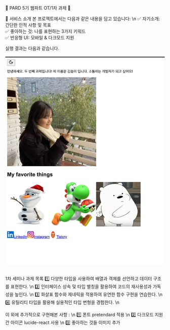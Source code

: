 🌟 PARD 5기 웹파트 OT/1차 과제 🌟


🎯 서비스 소개
본 프로젝트에서는 다음과 같은 내용을 담고 있습니다: \n
✅ 자기소개: 간단한 인적 사항 및 목표  <br> 
✅ 좋아하는 것: 나를 표현하는 3가지 키워드  <br> 
✅ 반응형 UI: 모바일 & 다크모드 지원


실행 결과는 다음과 같습니다.  
<br> 
![alt text](image-1.png)

<br> 
1차 세미나 과제 목록 
1️⃣ 다양한 타입을 사용하여 배열과 객체를 선언하고 데이터 구조를 표현한다.  \n 
2️⃣ 인터페이스 상속 및 타입 별칭을 활용하여 코드의 재사용성과 가독성을 높인다.  \n
3️⃣ 화살표 함수와 제네릭을 적용하여 유연한 함수 구현을 연습한다.  \n 
4️⃣ 유틸리티 타입을 활용해 실용적인 타입 변형을 경험한다.  \n 

이 외에 추가적으로 구현해본 사항 :   \n 
1️⃣ 폰트 pretendard 적용 \n 
2️⃣ 다크모드 지원 간 아이콘 lucide-react 사용  \n 
3️⃣ 좋아하는 것들 이미지 추가 

